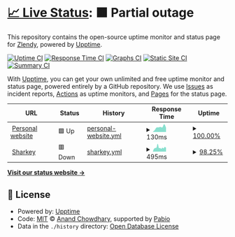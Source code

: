 # [📈 Live Status](https://status.zlendy.com): <!--live status--> **🟧 Partial outage**

This repository contains the open-source uptime monitor and status page for [Zlendy](https://zlendy.com), powered by [Upptime](https://github.com/upptime/upptime).

[![Uptime CI](https://github.com/Zlendy/upptime/workflows/Uptime%20CI/badge.svg)](https://github.com/Zlendy/upptime/actions?query=workflow%3A%22Uptime+CI%22)
[![Response Time CI](https://github.com/Zlendy/upptime/workflows/Response%20Time%20CI/badge.svg)](https://github.com/Zlendy/upptime/actions?query=workflow%3A%22Response+Time+CI%22)
[![Graphs CI](https://github.com/Zlendy/upptime/workflows/Graphs%20CI/badge.svg)](https://github.com/Zlendy/upptime/actions?query=workflow%3A%22Graphs+CI%22)
[![Static Site CI](https://github.com/Zlendy/upptime/workflows/Static%20Site%20CI/badge.svg)](https://github.com/Zlendy/upptime/actions?query=workflow%3A%22Static+Site+CI%22)
[![Summary CI](https://github.com/Zlendy/upptime/workflows/Summary%20CI/badge.svg)](https://github.com/Zlendy/upptime/actions?query=workflow%3A%22Summary+CI%22)

With [Upptime](https://upptime.js.org), you can get your own unlimited and free uptime monitor and status page, powered entirely by a GitHub repository. We use [Issues](https://github.com/Zlendy/upptime/issues) as incident reports, [Actions](https://github.com/Zlendy/upptime/actions) as uptime monitors, and [Pages](https://status.zlendy.com) for the status page.

<!--start: status pages-->
<!-- This summary is generated by Upptime (https://github.com/upptime/upptime) -->
<!-- Do not edit this manually, your changes will be overwritten -->
<!-- prettier-ignore -->
| URL | Status | History | Response Time | Uptime |
| --- | ------ | ------- | ------------- | ------ |
| <img alt="" src="https://icons.duckduckgo.com/ip3/zlendy.com.ico" height="13"> [Personal website](https://zlendy.com) | 🟩 Up | [personal-website.yml](https://github.com/Zlendy/status.zlendy.com/commits/HEAD/history/personal-website.yml) | <details><summary><img alt="Response time graph" src="./graphs/personal-website/response-time-week.png" height="20"> 130ms</summary><br><a href="https://status.zlendy.com/history/personal-website"><img alt="Response time 132" src="https://img.shields.io/endpoint?url=https%3A%2F%2Fraw.githubusercontent.com%2FZlendy%2Fstatus.zlendy.com%2FHEAD%2Fapi%2Fpersonal-website%2Fresponse-time.json"></a><br><a href="https://status.zlendy.com/history/personal-website"><img alt="24-hour response time 119" src="https://img.shields.io/endpoint?url=https%3A%2F%2Fraw.githubusercontent.com%2FZlendy%2Fstatus.zlendy.com%2FHEAD%2Fapi%2Fpersonal-website%2Fresponse-time-day.json"></a><br><a href="https://status.zlendy.com/history/personal-website"><img alt="7-day response time 130" src="https://img.shields.io/endpoint?url=https%3A%2F%2Fraw.githubusercontent.com%2FZlendy%2Fstatus.zlendy.com%2FHEAD%2Fapi%2Fpersonal-website%2Fresponse-time-week.json"></a><br><a href="https://status.zlendy.com/history/personal-website"><img alt="30-day response time 131" src="https://img.shields.io/endpoint?url=https%3A%2F%2Fraw.githubusercontent.com%2FZlendy%2Fstatus.zlendy.com%2FHEAD%2Fapi%2Fpersonal-website%2Fresponse-time-month.json"></a><br><a href="https://status.zlendy.com/history/personal-website"><img alt="1-year response time 132" src="https://img.shields.io/endpoint?url=https%3A%2F%2Fraw.githubusercontent.com%2FZlendy%2Fstatus.zlendy.com%2FHEAD%2Fapi%2Fpersonal-website%2Fresponse-time-year.json"></a></details> | <details><summary><a href="https://status.zlendy.com/history/personal-website">100.00%</a></summary><a href="https://status.zlendy.com/history/personal-website"><img alt="All-time uptime 100.00%" src="https://img.shields.io/endpoint?url=https%3A%2F%2Fraw.githubusercontent.com%2FZlendy%2Fstatus.zlendy.com%2FHEAD%2Fapi%2Fpersonal-website%2Fuptime.json"></a><br><a href="https://status.zlendy.com/history/personal-website"><img alt="24-hour uptime 100.00%" src="https://img.shields.io/endpoint?url=https%3A%2F%2Fraw.githubusercontent.com%2FZlendy%2Fstatus.zlendy.com%2FHEAD%2Fapi%2Fpersonal-website%2Fuptime-day.json"></a><br><a href="https://status.zlendy.com/history/personal-website"><img alt="7-day uptime 100.00%" src="https://img.shields.io/endpoint?url=https%3A%2F%2Fraw.githubusercontent.com%2FZlendy%2Fstatus.zlendy.com%2FHEAD%2Fapi%2Fpersonal-website%2Fuptime-week.json"></a><br><a href="https://status.zlendy.com/history/personal-website"><img alt="30-day uptime 100.00%" src="https://img.shields.io/endpoint?url=https%3A%2F%2Fraw.githubusercontent.com%2FZlendy%2Fstatus.zlendy.com%2FHEAD%2Fapi%2Fpersonal-website%2Fuptime-month.json"></a><br><a href="https://status.zlendy.com/history/personal-website"><img alt="1-year uptime 100.00%" src="https://img.shields.io/endpoint?url=https%3A%2F%2Fraw.githubusercontent.com%2FZlendy%2Fstatus.zlendy.com%2FHEAD%2Fapi%2Fpersonal-website%2Fuptime-year.json"></a></details>
| <img alt="" src="https://icons.duckduckgo.com/ip3/social.zlendy.com.ico" height="13"> [Sharkey](https://social.zlendy.com) | 🟥 Down | [sharkey.yml](https://github.com/Zlendy/status.zlendy.com/commits/HEAD/history/sharkey.yml) | <details><summary><img alt="Response time graph" src="./graphs/sharkey/response-time-week.png" height="20"> 495ms</summary><br><a href="https://status.zlendy.com/history/sharkey"><img alt="Response time 608" src="https://img.shields.io/endpoint?url=https%3A%2F%2Fraw.githubusercontent.com%2FZlendy%2Fstatus.zlendy.com%2FHEAD%2Fapi%2Fsharkey%2Fresponse-time.json"></a><br><a href="https://status.zlendy.com/history/sharkey"><img alt="24-hour response time 287" src="https://img.shields.io/endpoint?url=https%3A%2F%2Fraw.githubusercontent.com%2FZlendy%2Fstatus.zlendy.com%2FHEAD%2Fapi%2Fsharkey%2Fresponse-time-day.json"></a><br><a href="https://status.zlendy.com/history/sharkey"><img alt="7-day response time 495" src="https://img.shields.io/endpoint?url=https%3A%2F%2Fraw.githubusercontent.com%2FZlendy%2Fstatus.zlendy.com%2FHEAD%2Fapi%2Fsharkey%2Fresponse-time-week.json"></a><br><a href="https://status.zlendy.com/history/sharkey"><img alt="30-day response time 512" src="https://img.shields.io/endpoint?url=https%3A%2F%2Fraw.githubusercontent.com%2FZlendy%2Fstatus.zlendy.com%2FHEAD%2Fapi%2Fsharkey%2Fresponse-time-month.json"></a><br><a href="https://status.zlendy.com/history/sharkey"><img alt="1-year response time 608" src="https://img.shields.io/endpoint?url=https%3A%2F%2Fraw.githubusercontent.com%2FZlendy%2Fstatus.zlendy.com%2FHEAD%2Fapi%2Fsharkey%2Fresponse-time-year.json"></a></details> | <details><summary><a href="https://status.zlendy.com/history/sharkey">98.25%</a></summary><a href="https://status.zlendy.com/history/sharkey"><img alt="All-time uptime 99.63%" src="https://img.shields.io/endpoint?url=https%3A%2F%2Fraw.githubusercontent.com%2FZlendy%2Fstatus.zlendy.com%2FHEAD%2Fapi%2Fsharkey%2Fuptime.json"></a><br><a href="https://status.zlendy.com/history/sharkey"><img alt="24-hour uptime 100.00%" src="https://img.shields.io/endpoint?url=https%3A%2F%2Fraw.githubusercontent.com%2FZlendy%2Fstatus.zlendy.com%2FHEAD%2Fapi%2Fsharkey%2Fuptime-day.json"></a><br><a href="https://status.zlendy.com/history/sharkey"><img alt="7-day uptime 98.25%" src="https://img.shields.io/endpoint?url=https%3A%2F%2Fraw.githubusercontent.com%2FZlendy%2Fstatus.zlendy.com%2FHEAD%2Fapi%2Fsharkey%2Fuptime-week.json"></a><br><a href="https://status.zlendy.com/history/sharkey"><img alt="30-day uptime 99.60%" src="https://img.shields.io/endpoint?url=https%3A%2F%2Fraw.githubusercontent.com%2FZlendy%2Fstatus.zlendy.com%2FHEAD%2Fapi%2Fsharkey%2Fuptime-month.json"></a><br><a href="https://status.zlendy.com/history/sharkey"><img alt="1-year uptime 99.63%" src="https://img.shields.io/endpoint?url=https%3A%2F%2Fraw.githubusercontent.com%2FZlendy%2Fstatus.zlendy.com%2FHEAD%2Fapi%2Fsharkey%2Fuptime-year.json"></a></details>

<!--end: status pages-->

[**Visit our status website →**](https://status.zlendy.com)

## 📄 License

- Powered by: [Upptime](https://github.com/upptime/upptime)
- Code: [MIT](./LICENSE) © [Anand Chowdhary](https://anandchowdhary.com), supported by [Pabio](https://pabio.com)
- Data in the `./history` directory: [Open Database License](https://opendatacommons.org/licenses/odbl/1-0/)
